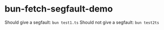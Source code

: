 # bun-fetch-segfault-demo

Should give a segfault: `bun test1.ts`
Should not give a segfault: `bun test2ts`
